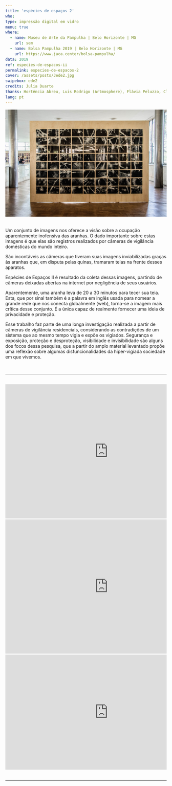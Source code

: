 ```yaml
---
title: 'espécies de espaços 2'
who: 
type: impressão digital em vidro
menu: true
where: 
  - name: Museu de Arte da Pampulha | Belo Horizonte | MG
    url: sem
  - name: Bolsa Pampulha 2019 | Belo Horizonte | MG
    url: https://www.jaca.center/bolsa-pampulha/
data: 2019
ref: especies-de-espacos-ii
permalink: especies-de-espacos-2
cover: /assets/posts/3ede2.jpg
swipebox: ede2
credits: Julia Duarte
thanks: Hortência Abreu, Luis Rodrigo (Artmosphere), Flávia Peluzzo, Clarice G. Lacerda, Félix Blume, Flaviana Lassan, Julia Mesquita, Francisca Caporalli, Monica Hoff.
lang: pt
---
```


<img src="../assets/posts/especiesdeespacosii.jpg" class="img-border">
<br><br>

Um conjunto de imagens nos oferece a visão sobre a ocupação aparentemente inofensiva das aranhas. O dado importante sobre estas imagens é que elas são registros realizados por câmeras de vigilância domésticas do mundo inteiro. 

São incontáveis as câmeras que tiveram suas imagens inviabilizadas graças às aranhas que, em disputa pelas quinas, tramaram teias na frente desses aparatos. 

Espécies de Espaços II é resultado da coleta dessas imagens, partindo de câmeras deixadas abertas na internet por negligência de seus usuários.

Aparentemente, uma aranha leva de 20 a 30 minutos para tecer sua teia. Esta, que por sinal também é a palavra em inglês usada para nomear a grande rede que nos conecta globalmente (web), torna-se a imagem mais crítica desse conjunto. É a única capaz de realmente fornecer uma ideia de privacidade e proteção.

Esse trabalho faz parte de uma longa investigação realizada a partir de câmeras de vigilância residenciais, considerando as contradições de um sistema que ao mesmo tempo vigia e expõe os vigiados. Segurança e exposição, proteção e desproteção, visibilidade e invisibilidade são alguns dos focos dessa pesquisa, que a partir do amplo material levantado propõe uma reflexão sobre algumas disfuncionalidades da hiper-vigiada sociedade em que vivemos. 

<br>

--- 

<br>
<div class="row">
  <div class="column">
        <div class="video-wrapper-side video-wrapper-16x9">
            <iframe src="https://player.vimeo.com/video/358614507?autoplay=1" width="640" height="420"  frameborder="0" allow="autoplay; fullscreen" allowfullscreen></iframe>
        </div>
   </div>
    <div class="column">
        <div class="video-wrapper-side video-wrapper-16x9">
           <iframe src="https://player.vimeo.com/video/358613759?autoplay=1" width="640" height="420"  frameborder="0" allow="autoplay; fullscreen" allowfullscreen></iframe>
        </div>
    </div>
    <div class="column">
        <div class="video-wrapper-side video-wrapper-16x9">
            <iframe src="https://player.vimeo.com/video/358613381?autoplay=1" width="640" height="360"  frameborder="0" allow="autoplay; fullscreen" allowfullscreen></iframe>
        </div>
    </div>
    </div>
<br>


---

<br>
